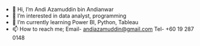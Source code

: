 - 👋 Hi, I’m Andi Azamuddin bin Andianwar
- 👀 I’m interested in data analyst, programming
- 🌱 I’m currently learning Power BI, Python, Tableau
- 📫 How to reach me; Email- andiazamuddin@gmail.com Tel- +60 19 287 0148

<!---
aazamuddin4/aazamuddin4 is a ✨ special ✨ repository because its `README.md` (this file) appears on your GitHub profile.
You can click the Preview link to take a look at your changes.
--->
